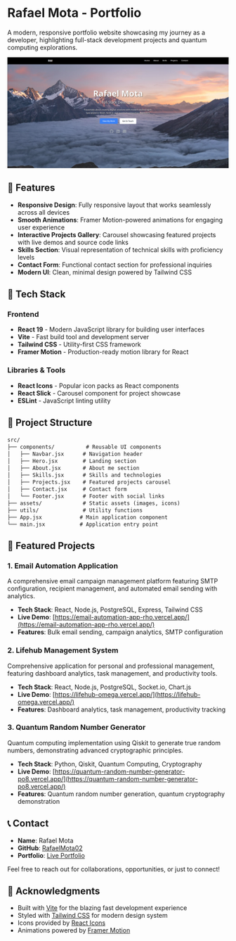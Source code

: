 # Rafael Mota - Portfolio

A modern, responsive portfolio website showcasing my journey as a developer, highlighting full-stack development projects and quantum computing explorations.

![Portfolio Preview](src/assets/preview.png)

## 🌟 Features

- **Responsive Design**: Fully responsive layout that works seamlessly across all devices
- **Smooth Animations**: Framer Motion-powered animations for engaging user experience
- **Interactive Projects Gallery**: Carousel showcasing featured projects with live demos and source code links
- **Skills Section**: Visual representation of technical skills with proficiency levels
- **Contact Form**: Functional contact section for professional inquiries
- **Modern UI**: Clean, minimal design powered by Tailwind CSS

## 🚀 Tech Stack

### Frontend
- **React 19** - Modern JavaScript library for building user interfaces
- **Vite** - Fast build tool and development server
- **Tailwind CSS** - Utility-first CSS framework
- **Framer Motion** - Production-ready motion library for React

### Libraries & Tools
- **React Icons** - Popular icon packs as React components
- **React Slick** - Carousel component for project showcase
- **ESLint** - JavaScript linting utility

## 📂 Project Structure

```
src/
├── components/          # Reusable UI components
│   ├── Navbar.jsx      # Navigation header
│   ├── Hero.jsx        # Landing section
│   ├── About.jsx       # About me section
│   ├── Skills.jsx      # Skills and technologies
│   ├── Projects.jsx    # Featured projects carousel
│   ├── Contact.jsx     # Contact form
│   └── Footer.jsx      # Footer with social links
├── assets/             # Static assets (images, icons)
├── utils/              # Utility functions
├── App.jsx            # Main application component
└── main.jsx           # Application entry point
```

## 🎯 Featured Projects

### 1. Email Automation Application
A comprehensive email campaign management platform featuring SMTP configuration, recipient management, and automated email sending with analytics.

- **Tech Stack**: React, Node.js, PostgreSQL, Express, Tailwind CSS
- **Live Demo**: [https://email-automation-app-rho.vercel.app/](https://email-automation-app-rho.vercel.app/)
- **Features**: Bulk email sending, campaign analytics, SMTP configuration

### 2. Lifehub Management System
Comprehensive application for personal and professional management, featuring dashboard analytics, task management, and productivity tools.

- **Tech Stack**: React, Node.js, PostgreSQL, Socket.io, Chart.js
- **Live Demo**: [https://lifehub-omega.vercel.app/](https://lifehub-omega.vercel.app/)
- **Features**: Dashboard analytics, task management, productivity tracking

### 3. Quantum Random Number Generator
Quantum computing implementation using Qiskit to generate true random numbers, demonstrating advanced cryptographic principles.

- **Tech Stack**: Python, Qiskit, Quantum Computing, Cryptography
- **Live Demo**: [https://quantum-random-number-generator-po8.vercel.app/](https://quantum-random-number-generator-po8.vercel.app/)
- **Features**: Quantum random number generation, quantum cryptography demonstration

## 📞 Contact

- **Name**: Rafael Mota
- **GitHub**: [RafaelMota02](https://github.com/RafaelMota02)
- **Portfolio**: [Live Portfolio](https://rafaelmota02.github.io/portfolio/)

Feel free to reach out for collaborations, opportunities, or just to connect!

## 🙏 Acknowledgments

- Built with [Vite](https://vitejs.dev/) for the blazing fast development experience
- Styled with [Tailwind CSS](https://tailwindcss.com/) for modern design system
- Icons provided by [React Icons](https://react-icons.github.io/react-icons/)
- Animations powered by [Framer Motion](https://www.framer.com/motion/)
